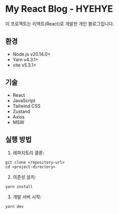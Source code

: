 # My React Blog - HYEHYE
이 프로젝트는 리액트(React)로 개발한 개인 블로그입니다.

## 환경
- Node.js v20.14.0+
- Yarn v4.3.1+
- vite v5.3.1+

## 기술
- React
- JavaScript
- Tailwind CSS
- Zustand
- Axios
- MSW

## 실행 방법
1. 레파지토리 클론:
```
git clone <repository-url>
cd <project-directory>
```

2. 의존성 설치:
```
yarn install
```

3. 개발 서버 시작:
```
yarn dev
```